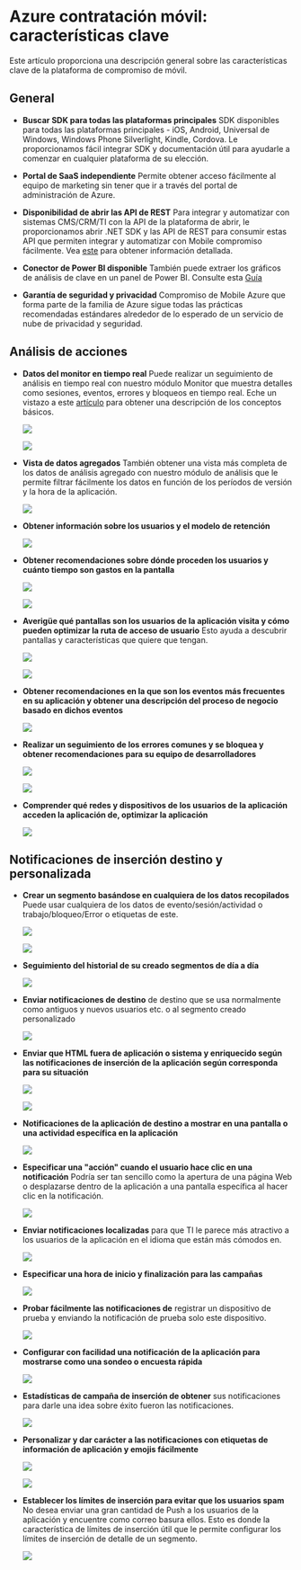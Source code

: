 <properties
    pageTitle="Azure contratación móvil: características clave"
    description="Describe las características clave de contratación Mobile de Azure"
    services="mobile-engagement"
    documentationCenter="mobile" 
    authors="piyushjo" 
    manager="erikre" 
    editor="" />

<tags
    ms.service="mobile-engagement"
    ms.workload="mobile"
    ms.tgt_pltfrm="na"
    ms.devlang="na"
    ms.topic="article"
    ms.date="08/19/2016"
    ms.author="piyushjo" />

# <a name="azure-mobile-engagement---key-features"></a>Azure contratación móvil: características clave

Este artículo proporciona una descripción general sobre las características clave de la plataforma de compromiso de móvil. 

## <a name="general"></a>**General**

- **Buscar SDK para todas las plataformas principales** SDK disponibles para todas las plataformas principales - iOS, Android, Universal de Windows, Windows Phone Silverlight, Kindle, Cordova. Le proporcionamos fácil integrar SDK y documentación útil para ayudarle a comenzar en cualquier plataforma de su elección. 

- **Portal de SaaS independiente** Permite obtener acceso fácilmente al equipo de marketing sin tener que ir a través del portal de administración de Azure. 

- **Disponibilidad de abrir las API de REST** Para integrar y automatizar con sistemas CMS/CRM/TI con la API de la plataforma de abrir, le proporcionamos abrir .NET SDK y las API de REST para consumir estas API que permiten integrar y automatizar con Mobile compromiso fácilmente. Vea [este](mobile-engagement-api-authentication.md) para obtener información detallada. 

- **Conector de Power BI disponible** También puede extraer los gráficos de análisis de clave en un panel de Power BI. Consulte esta [Guía](https://powerbi.microsoft.com/en-us/documentation/powerbi-content-pack-azure-mobile/)

- **Garantía de seguridad y privacidad** Compromiso de Mobile Azure que forma parte de la familia de Azure sigue todas las prácticas recomendadas estándares alrededor de lo esperado de un servicio de nube de privacidad y seguridad.

## <a name="actionable-analytics"></a>**Análisis de acciones**

- **Datos del monitor en tiempo real** Puede realizar un seguimiento de análisis en tiempo real con nuestro módulo Monitor que muestra detalles como sesiones, eventos, errores y bloqueos en tiempo real. Eche un vistazo a este [artículo](mobile-engagement-concepts.md) para obtener una descripción de los conceptos básicos. 

    ![][1]

    ![][2]      

- **Vista de datos agregados** También obtener una vista más completa de los datos de análisis agregado con nuestro módulo de análisis que le permite filtrar fácilmente los datos en función de los períodos de versión y la hora de la aplicación.

    ![][3]      

- **Obtener información sobre los usuarios y el modelo de retención**

    ![][4]      

- **Obtener recomendaciones sobre dónde proceden los usuarios y cuánto tiempo son gastos en la pantalla**

    ![][5]      
    
    ![][6]      

- **Averigüe qué pantallas son los usuarios de la aplicación visita y cómo pueden optimizar la ruta de acceso de usuario** Esto ayuda a descubrir pantallas y características que quiere que tengan.

    ![][7]      
    
    ![][8]      

- **Obtener recomendaciones en la que son los eventos más frecuentes en su aplicación y obtener una descripción del proceso de negocio basado en dichos eventos** 

    ![][9]  

- **Realizar un seguimiento de los errores comunes y se bloquea y obtener recomendaciones para su equipo de desarrolladores**

    ![][10]     
    
    ![][11] 

- **Comprender qué redes y dispositivos de los usuarios de la aplicación acceden la aplicación de, optimizar la aplicación** 

    ![][12] 
    
## <a name="targeted--personalized-push-notifications"></a>**Notificaciones de inserción destino y personalizada**

- **Crear un segmento basándose en cualquiera de los datos recopilados** Puede usar cualquiera de los datos de evento/sesión/actividad o trabajo/bloqueo/Error o etiquetas de este.

    ![][13]

    ![][14]     

- **Seguimiento del historial de su creado segmentos de día a día**

    ![][15] 

- **Enviar notificaciones de destino** de destino que se usa normalmente como antiguos y nuevos usuarios etc. o al segmento creado personalizado

    ![][16] 

- **Enviar que HTML fuera de aplicación o sistema y enriquecido según las notificaciones de inserción de la aplicación según corresponda para su situación**

    ![][17] 

    ![][18] 

- **Notificaciones de la aplicación de destino a mostrar en una pantalla o una actividad específica en la aplicación**

    ![][19] 

- **Especificar una "acción" cuando el usuario hace clic en una notificación** Podría ser tan sencillo como la apertura de una página Web o desplazarse dentro de la aplicación a una pantalla específica al hacer clic en la notificación. 

    ![][20]
    
- **Enviar notificaciones localizadas** para que TI le parece más atractivo a los usuarios de la aplicación en el idioma que están más cómodos en. 

    ![][21] 

- **Especificar una hora de inicio y finalización para las campañas** 

    ![][22] 

- **Probar fácilmente las notificaciones de** registrar un dispositivo de prueba y enviando la notificación de prueba solo este dispositivo.

    ![][23] 

- **Configurar con facilidad una notificación de la aplicación para mostrarse como una sondeo o encuesta rápida**  

    ![][24]
    
- **Estadísticas de campaña de inserción de obtener** sus notificaciones para darle una idea sobre éxito fueron las notificaciones.

    ![][25] 

- **Personalizar y dar carácter a las notificaciones con etiquetas de información de aplicación y emojis fácilmente** 

    ![][26] 

    ![][27] 

- **Establecer los límites de inserción para evitar que los usuarios spam** No desea enviar una gran cantidad de Push a los usuarios de la aplicación y encuentre como correo basura ellos. Esto es donde la característica de límites de inserción útil que le permite configurar los límites de inserción de detalle de un segmento. 

    ![][28]         

<!-- Images -->
[1]: ./media/mobile-engagement-key-features/monitor1.png
[2]: ./media/mobile-engagement-key-features/monitor2.png
[3]: ./media/mobile-engagement-key-features/analytics-filter.png
[4]: ./media/mobile-engagement-key-features/retention.png
[5]: ./media/mobile-engagement-key-features/analytics-geomap.png
[6]: ./media/mobile-engagement-key-features/analytics-session-length.png
[7]: ./media/mobile-engagement-key-features/analytics-activities.png
[8]: ./media/mobile-engagement-key-features/analytics-userpath.png
[9]: ./media/mobile-engagement-key-features/analytics-events.png
[10]: ./media/mobile-engagement-key-features/analyics-errors.png
[11]: ./media/mobile-engagement-key-features/analyics-errors-details.png
[12]: ./media/mobile-engagement-key-features/technicals.png
[13]: ./media/mobile-engagement-key-features/segment.png
[14]: ./media/mobile-engagement-key-features/segment-creation.png
[15]: ./media/mobile-engagement-key-features/segment-history.png
[16]: ./media/mobile-engagement-key-features/segment-push.png
[17]: ./media/mobile-engagement-key-features/out-of-app.png
[18]: ./media/mobile-engagement-key-features/in-app-push.png
[19]: ./media/mobile-engagement-key-features/push-in-activity.png
[20]: ./media/mobile-engagement-key-features/push-action.png
[21]: ./media/mobile-engagement-key-features/push-languages.png
[22]: ./media/mobile-engagement-key-features/push-timeframe.png
[23]: ./media/mobile-engagement-key-features/push-test.png
[24]: ./media/mobile-engagement-key-features/push-poll.png
[25]: ./media/mobile-engagement-key-features/push-stats.png
[26]: ./media/mobile-engagement-key-features/push_personalized.png
[27]: ./media/mobile-engagement-key-features/push_emoji.png
[28]: ./media/mobile-engagement-key-features/push_limits.png









